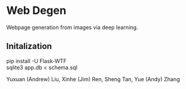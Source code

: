 # Web Degen
Webpage generation from images via deep learning.

Initalization
-------------
pip install -U Flask-WTF  
sqlite3 app.db < schema.sql

Yuxuan (Andrew) Liu, Xinhe (Jim) Ren, Sheng Tan, Yue (Andy) Zhang